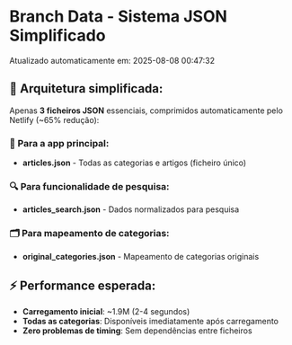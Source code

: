 # Branch Data - Sistema JSON Simplificado
Atualizado automaticamente em: 2025-08-08 00:47:32

## 🎯 Arquitetura simplificada:
Apenas **3 ficheiros JSON** essenciais, comprimidos automaticamente pelo Netlify (~65% redução):

### 📱 Para a app principal:
- **articles.json** - Todas as categorias e artigos (ficheiro único)

### 🔍 Para funcionalidade de pesquisa:
- **articles_search.json** - Dados normalizados para pesquisa

### 🗂️ Para mapeamento de categorias:
- **original_categories.json** - Mapeamento de categorias originais

## ⚡ Performance esperada:
- **Carregamento inicial**: ~1.9M (2-4 segundos)
- **Todas as categorias**: Disponíveis imediatamente após carregamento
- **Zero problemas de timing**: Sem dependências entre ficheiros
